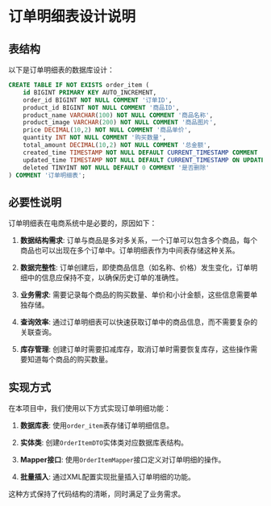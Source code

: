 # 订单明细表设计说明

## 表结构

以下是订单明细表的数据库设计：

```sql
CREATE TABLE IF NOT EXISTS order_item (
    id BIGINT PRIMARY KEY AUTO_INCREMENT,
    order_id BIGINT NOT NULL COMMENT '订单ID',
    product_id BIGINT NOT NULL COMMENT '商品ID',
    product_name VARCHAR(100) NOT NULL COMMENT '商品名称',
    product_image VARCHAR(200) NOT NULL COMMENT '商品图片',
    price DECIMAL(10,2) NOT NULL COMMENT '商品单价',
    quantity INT NOT NULL COMMENT '购买数量',
    total_amount DECIMAL(10,2) NOT NULL COMMENT '总金额',
    created_time TIMESTAMP NOT NULL DEFAULT CURRENT_TIMESTAMP COMMENT '创建时间',
    updated_time TIMESTAMP NOT NULL DEFAULT CURRENT_TIMESTAMP ON UPDATE CURRENT_TIMESTAMP COMMENT '更新时间',
    deleted TINYINT NOT NULL DEFAULT 0 COMMENT '是否删除'
) COMMENT '订单明细表';
```

## 必要性说明

订单明细表在电商系统中是必要的，原因如下：

1. **数据结构需求**: 订单与商品是多对多关系，一个订单可以包含多个商品，每个商品也可以出现在多个订单中。订单明细表作为中间表存储这种关系。

2. **数据完整性**: 订单创建后，即使商品信息（如名称、价格）发生变化，订单明细中的信息应保持不变，以确保历史订单的准确性。

3. **业务需求**: 需要记录每个商品的购买数量、单价和小计金额，这些信息需要单独存储。

4. **查询效率**: 通过订单明细表可以快速获取订单中的商品信息，而不需要复杂的关联查询。

5. **库存管理**: 创建订单时需要扣减库存，取消订单时需要恢复库存，这些操作需要知道每个商品的购买数量。

## 实现方式

在本项目中，我们使用以下方式实现订单明细功能：

1. **数据库表**: 使用`order_item`表存储订单明细信息。

2. **实体类**: 创建`OrderItemDTO`实体类对应数据库表结构。

3. **Mapper接口**: 使用`OrderItemMapper`接口定义对订单明细的操作。

4. **批量插入**: 通过XML配置实现批量插入订单明细的功能。

这种方式保持了代码结构的清晰，同时满足了业务需求。 